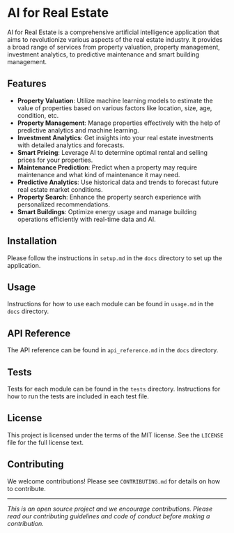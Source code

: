 # AI for Real Estate

AI for Real Estate is a comprehensive artificial intelligence application that aims to revolutionize various aspects of the real estate industry. It provides a broad range of services from property valuation, property management, investment analytics, to predictive maintenance and smart building management.

## Features

* **Property Valuation**: Utilize machine learning models to estimate the value of properties based on various factors like location, size, age, condition, etc.
* **Property Management**: Manage properties effectively with the help of predictive analytics and machine learning.
* **Investment Analytics**: Get insights into your real estate investments with detailed analytics and forecasts.
* **Smart Pricing**: Leverage AI to determine optimal rental and selling prices for your properties.
* **Maintenance Prediction**: Predict when a property may require maintenance and what kind of maintenance it may need.
* **Predictive Analytics**: Use historical data and trends to forecast future real estate market conditions.
* **Property Search**: Enhance the property search experience with personalized recommendations.
* **Smart Buildings**: Optimize energy usage and manage building operations efficiently with real-time data and AI.

## Installation

Please follow the instructions in `setup.md` in the `docs` directory to set up the application.

## Usage

Instructions for how to use each module can be found in `usage.md` in the `docs` directory.

## API Reference

The API reference can be found in `api_reference.md` in the `docs` directory.

## Tests

Tests for each module can be found in the `tests` directory. Instructions for how to run the tests are included in each test file.

## License

This project is licensed under the terms of the MIT license. See the `LICENSE` file for the full license text.

## Contributing

We welcome contributions! Please see `CONTRIBUTING.md` for details on how to contribute.

---

*This is an open source project and we encourage contributions. Please read our contributing guidelines and code of conduct before making a contribution.*